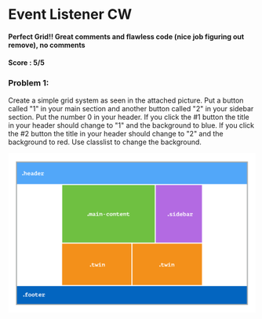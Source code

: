 # Event Listener CW
#### Perfect Grid!! Great comments and flawless code (nice job figuring out remove), no comments
#### Score : 5/5
### Problem 1:
Create a simple grid system as seen in the attached picture. Put a button called "1" in your main section and another button called "2" in your sidebar section. Put the number 0 in your header. If you click the #1 button the title in your header should change to "1" and the background to blue. If you click the #2 button the title in your header should change to "2" and the background to red. Use classlist to change the background.

![practice grid](2019-03-21_cw1.png "Grid")
